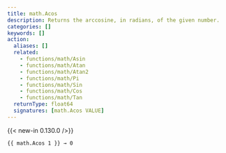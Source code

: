 ```yaml
---
title: math.Acos
description: Returns the arccosine, in radians, of the given number.
categories: []
keywords: []
action:
  aliases: []
  related:
    - functions/math/Asin
    - functions/math/Atan
    - functions/math/Atan2
    - functions/math/Pi
    - functions/math/Sin
    - functions/math/Cos
    - functions/math/Tan
  returnType: float64
  signatures: [math.Acos VALUE]
---
```


{{< new-in 0.130.0 />}}

```go-html-template
{{ math.Acos 1 }} → 0
```
